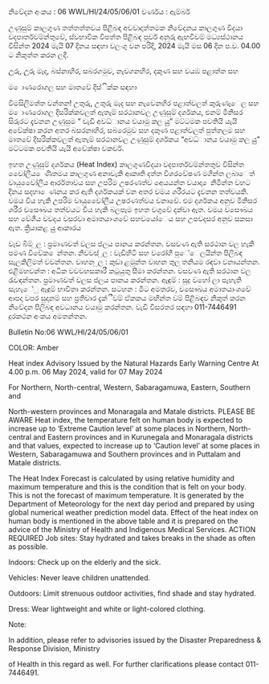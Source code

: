 නිවේදන අංකය : 06 WWL/HI/24/05/06/01 වර්ණය : ඇම්බර්

උණුසුම් කාලගුණ තත්තත්තවය පිළිබඳ අවවාදාත්තමක නිවේදනය කාලගුණ විදයා වදපාර්තවම්න්තුවේ, ස්වභාවික විපත්ත පිළිබඳ පූර්ව අනුරු ඇඟවීවම් මධ්‍යස්ථානය විසින්ත 2024 මැයි 07 දිනය සඳහා වලංගු වන පරිදි, 2024 මැයි මස 06 දින ප.ව. 04.00 ට නිකුත්ත කරන ලදී.

උුරු, උුරු මැද, බස්නාහිර, සබරගමුව, නැවගනහිර, දකුණ සහ වයඹ පළාත්ත සහ

ම ොණරොගල සහ මාතවේ දිස්ික්ක සඳහා

විමසිලිමත්ත වන්තන! උතුරු, උතුරු මැද සහ නැවෙනහිර පළාත්වලත් කුරුණෑෙල සහ ම ොණරොගල දිසරික්කවලත් ඇතැම් සරථානවල උණුසුම් දර්ශකය, එනම් මිනිසර සිරුරට දැවනන උණුසුම “ වැඩි අවධ්‍ානය වයාමු කල යුු” මට්ටමක පවතියි යැයි අවේක්ෂා කරන අතර බසරනාහිර, සබරෙමුව සහ දකුණ පළාත්වලත් පුත්තලම සහ මාතවේ දිසරික්කවලත් ඇතැම් සරථානවල උණුසුම් දර්ශකය “අවධ්‍ානය වයාමු කල යුු” මට්ටමක පවතියි යැයි අවේක්ෂා වකවර්.

ඉහත උණුසුම් දර්ශකය (Heat Index) කාලගුණවිදයා වදපාර්තවම්න්තතුව විසින්ත වෙෝලීය ෙණිතමය කාලගුණ අනාවැකි ආකෘති දත්ත විශරවේෂණ මගින්ත ලබාෙත් වායුවෙෝලීය ආර්රතාවය සහ උපරිම උෂරණත්ව අෙයයන්ත වයාදා ෙනිමින්ත වහට දිනය සදහා ෙණනය කර ඇති දර්ශකයක් වන අතර වමය ශරීරයට දැවනන තත්වයකි. වමය විය හැකි උපරිම වායුවෙෝලීය උෂරණත්වය වනාවේ. එම දර්ශකය අනුව මිනිසර ශරීර වසෞඛය තත්වයට විය හැකි බලපෑම ඉහත වගුවේ දක්වා ඇත. වමය වසෞඛය සහ වේශීය වවදය වසරවා අමාතයාංශවේ සහවයෝෙය සහ උපවදසර අනුව සකසා ඇත. ක්‍රියාකළ යුු ආකාරය

වැඩ බිම් ුල : ප්‍රමාණවත් වලස ජලය පානය කරන්තන. වසවණ ඇති සරථාන වල හැකි පමණ විවේක ෙන්තන. නිවවස් ුල : වැඩිහිටි සහ වරෝගී පුේෙලයින්ත පිලිබඳ සැලකිලිමත් වවන්තන. වාහන ුල : කුඩා ළමුන්ත වාහන තුල තනියම රඳවා වනායන්තන. එළිමහවන්ත : අධික වවවහසකාරී කටුයුතු සීමා කරන්තන. වසවණ ඇති සරථාන වල රැවඳන්තන. ප්‍රමාණවත් වලස ජලය පානය කරන්තන. ඇඳුම් : සුදු වහෝ ලා පැහැති සැහැේු ඇඳුම් භාවිතා කරන්තන. සටහන : මීට අමතරව, වසෞඛය අමාතයාංශවේ ආපදා වපර සුදානම් සහ ප්‍රතිචාර දැක්ීවම් ඒකකය මඟින්ත වම් පිළිබඳව නිකුත් කරන නිවේදන පිලිබඳ අවධානය වයාමු කරන්තන. වැඩි විසරතර සඳහා 011-7446491 දුරකථන අංකය අමතන්තන.

Bulletin No:06 WWL/HI/24/05/06/01

COLOR: Amber

Heat index Advisory Issued by the Natural Hazards Early Warning Centre At 4.00 p.m. 06 May 2024, valid for 07 May 2024

For Northern, North-central, Western, Sabaragamuwa, Eastern, Southern and

North-western provinces and Monaragala and Matale districts. PLEASE BE AWARE Heat index, the temperature felt on human body is expected to increase up to ‘Extreme Caution level’ at some places in Northern, North-central and Eastern provinces and in Kurunegala and Monaragala districts and that values, expected to increase up to ‘Caution level’ at some places in Western, Sabaragamuwa and Southern provinces and in Puttalam and Matale districts.

The Heat Index Forecast is calculated by using relative humidity and maximum temperature and this is the condition that is felt on your body. This is not the forecast of maximum temperature. It is generated by the Department of Meteorology for the next day period and prepared by using global numerical weather prediction model data. Effect of the heat index on human body is mentioned in the above table and it is prepared on the advice of the Ministry of Health and Indigenous Medical Services. ACTION REQUIRED Job sites: Stay hydrated and takes breaks in the shade as often as possible.

Indoors: Check up on the elderly and the sick.

Vehicles: Never leave children unattended.

Outdoors: Limit strenuous outdoor activities, find shade and stay hydrated.

Dress: Wear lightweight and white or light-colored clothing.

Note:

In addition, please refer to advisories issued by the Disaster Preparedness & Response Division, Ministry

of Health in this regard as well. For further clarifications please contact 011-7446491.